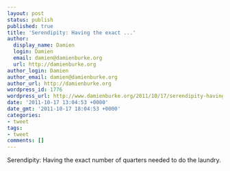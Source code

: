 ```yaml
---
layout: post
status: publish
published: true
title: 'Serendipity: Having the exact ...'
author:
  display_name: Damien
  login: Damien
  email: damien@damienburke.org
  url: http://damienburke.org
author_login: Damien
author_email: damien@damienburke.org
author_url: http://damienburke.org
wordpress_id: 1776
wordpress_url: http://www.damienburke.org/2011/10/17/serendipity-having-the-exact/
date: '2011-10-17 13:04:53 +0000'
date_gmt: '2011-10-17 18:04:53 +0000'
categories:
- tweet
tags:
- tweet
comments: []
---
```

<p>Serendipity: Having the exact number of quarters needed to do the laundry.</p>
